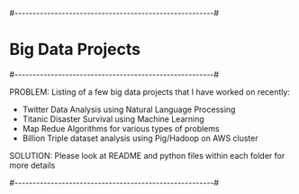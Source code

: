 #-------------------------------------------------------#
#               Big Data Projects						#
#-------------------------------------------------------#

PROBLEM: Listing of a few big data projects that I have worked on recently:
- Twitter Data Analysis using Natural Language Processing
- Titanic Disaster Survival using Machine Learning
- Map Redue Algorithms for various types of problems
- Billion Triple dataset analysis using Pig/Hadoop on AWS cluster 


SOLUTION: Please look at README and python files within each folder for more details

#-------------------------------------------------------#
